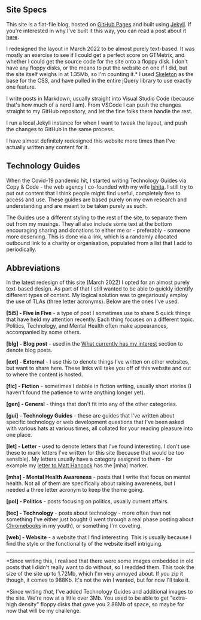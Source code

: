 ## Site Specs
This site is a flat-file blog, hosted on [GitHub Pages](https://pages.github.com/) and built using [Jekyll](https://jekyllrb.com/). If you're interested in why I've built it this way, you can read a post about it [here]({{site.url}}/musings/i-blog-in-markdown-now/).

I redesigned the layout in March 2022 to be almost purely text-based. It was mostly an exercise to see if I could get a perfect score on GTMetrix, and whether I could get the source code for the site onto a floppy disk. I don't have any floppy disks, or the means to put the website on one if I did, but the site itself weighs in at 1.35Mb, so I'm counting it.* I used [Skeleton](http://getskeleton.com/) as the base for the CSS, and have pulled in the entire jQuery library to use exactly one feature.

I write posts in Markdown, usually straight into Visual Studio Code (because that's how much of a nerd I am). From VSCode I can push the changes straight to my GitHub repository, and let the fine folks there handle the rest.

I run a local Jekyll instance for when I want to tweak the layout, and push the changes to GitHub in the same process.

I have almost definitely redesigned this website more times than I've actually written any content for it. 

## Technology Guides
When the Covid-19 pandemic hit, I started writing Technology Guides via Copy & Code - the web agency I co-founded with my wife [Ishita](htts://ishitaranjan.co.uk). I still try to put out content that I think people might find useful, completely free to access and use. These guides are based purely on my own research and understanding and are meant to be taken purely as such.

The Guides use a different styling to the rest of the site, to separate them out from my musings. They all also include some text at the bottom encouraging sharing and donations to either me or - preferably - someone more deserving. This is done via a link, which is a randomly allocated outbound link to a charity or organisation, populated from a list that I add to periodically.

## Abbreviations
In the latest redesign of this site (March 2022) I opted for an almost purely text-based design. As part of that I still wanted to be able to quickly identify different types of content. My logical solution was to gregariously employ the use of TLAs (three letter acronyms). Below are the ones I've used.

**[5i5] - Five in Five** - a type of post I sometimes use to share 5 quick things that have held my attention recently. Each thing focuses on a different topic. Politics, Technology, and Mental Health often make appearances, accompanied by some others.

**[blg] - Blog post** - used in the [What currently has my interest]({{site.url}}/interesting/) section to denote blog posts.

**[ext] - External** - I use this to denote things I've written on other websites, but want to share here. These links will take you off of this website and out to where the content is hosted.

**[fic] - Fiction** - sometimes I dabble in fiction writing, usually short stories (I haven't found the patience to write anything longer yet).

**[gen] - General** - things that don't fit into any of the other categories.

**[gui] - Technology Guides** - these are guides that I've written about specific technology or web development questions that I've been asked with various hats at various times, all collated for your reading pleasure into one place.

**[let] - Letter** - used to denote letters that I've found interesting. I don't use these to mark letters I've written for this site (because that would be too sensible). My letters usually have a category assigned to them - for example my [letter to Matt Hancock]({{site.url}}/letters/open-letter-to-matt-hancock/) has the [mha] marker.

**[mha] - Mental Health Awareness** - posts that I write that focus on mental health. Not all of them are specifically about raising awareness, but I needed a three letter acronym to keep the theme going.

**[pol] - Politics** - posts focusing on politics, usually current affairs.

**[tec] - Technology** - posts about technology - more often than not something I've either just bought (I went through a real phase posting about [Chromebooks]({{site.url}}/tags.html#chromebook) in my youth), or something I'm coveting.

**[web] - Website** - a website that I find interesting. This is usually because I find the style or the functionality of the website itself intriguing.

<hr>
*Since writing this, I realised that there were some images embedded in old posts that I didn't really want to do without, so I readded them. This took the size of the site up to 1.72Mb, which I'm very annoyed about. If you zip it though, it comes to 988Kb. It's not the win I wanted, but for now I'll take it.

*Since writing _that_, I've added Technology Guides and additional images to the site. We're now at a little over 3Mb. You used to be able to get "extra-high density" floppy disks that gave you 2.88Mb of space, so maybe for now that will be my challenge.